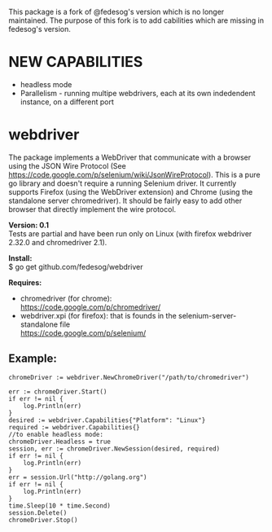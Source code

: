 This package is a fork of @fedesog's version which is no longer maintained.
The purpose of this fork is to add cabilities which are missing in fedesog's version.

NEW CAPABILITIES
================
- headless mode
- Parallelism - running multipe webdrivers, each at its own indedendent instance, on a different port

webdriver
=========

The package implements a WebDriver that communicate with a browser using the JSON Wire Protocol (See https://code.google.com/p/selenium/wiki/JsonWireProtocol).
This is a pure go library and doesn't require a running Selenium driver. It currently supports Firefox (using the WebDriver extension) and Chrome (using the standalone server chromedriver). It should be fairly easy to add other browser that directly implement the wire protocol.

**Version: 0.1**  
Tests are partial and have been run only on Linux (with firefox webdriver 2.32.0 and chromedriver 2.1).

**Install:**  
$ go get github.com/fedesog/webdriver

**Requires:**
* chromedriver (for chrome):  
https://code.google.com/p/chromedriver/  
* webdriver.xpi (for firefox): that is founds in the selenium-server-standalone file  
https://code.google.com/p/selenium/


Example:
--------

    chromeDriver := webdriver.NewChromeDriver("/path/to/chromedriver")
    
    err := chromeDriver.Start()
    if err != nil {
    	log.Println(err)
    }
    desired := webdriver.Capabilities{"Platform": "Linux"}
    required := webdriver.Capabilities{}
    //to enable headless mode:
    chromeDriver.Headless = true
    session, err := chromeDriver.NewSession(desired, required)
    if err != nil {
    	log.Println(err)
    }
    err = session.Url("http://golang.org")
    if err != nil {
    	log.Println(err)
    }
    time.Sleep(10 * time.Second)
    session.Delete()
    chromeDriver.Stop()

